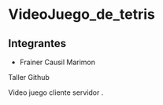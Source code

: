 # VideoJuego_de_tetris

## Integrantes 
-  Frainer Causil Marimon 


Taller Github 

Video juego cliente servidor . 
